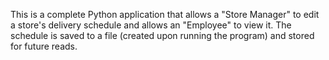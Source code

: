 This is a complete Python application that allows a "Store Manager" to edit a store's delivery schedule and allows an "Employee" to view it. 
The schedule is saved to a file (created upon running the program) and stored for future reads. 
